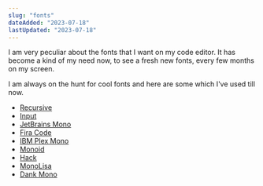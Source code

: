 ```yaml
---
slug: "fonts"
dateAdded: "2023-07-18"
lastUpdated: "2023-07-18"
---
```


I am very peculiar about the fonts that I want on my code editor. It has become a kind of my need now, to see a fresh new fonts, every few months on my screen. 

I am always on the hunt for cool fonts and here are some which I've used till now.

- [Recursive](https://www.recursive.design/)
- [Input](https://input.djr.com/)
- [JetBrains Mono](https://www.jetbrains.com/lp/mono/)
- [Fira Code](https://github.com/tonsky/FiraCode)
- [IBM Plex Mono](https://www.ibm.com/plex/)
- [Monoid](https://larsenwork.com/monoid/)
- [Hack](https://github.com/source-foundry/Hack)
- [MonoLisa](https://www.monolisa.dev/)
- [Dank Mono](https://philpl.gumroad.com/l/dank-mono)